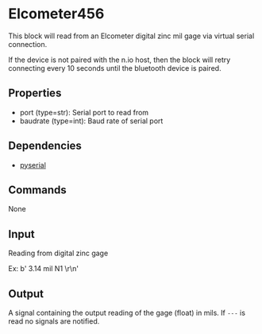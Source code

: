 Elcometer456
============

This block will read from an Elcometer digital zinc mil gage via virtual serial
connection.

If the device is not paired with the n.io host, then the block will retry
connecting every 10 seconds until the bluetooth device is paired.

Properties
--------------

-   port (type=str): Serial port to read from
-   baudrate (type=int): Baud rate of serial port

Dependencies
----------------

-   [pyserial](https://pypi.python.org/pypi/pyserial)

Commands
----------------
None

Input
-------
Reading from digital zinc gage

Ex:  b'   3.14 mil  N1    \r\n'

Output
---------
A signal containing the output reading of the gage (float) in mils. If `---` is
read no signals are notified.
